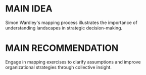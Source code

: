 # MAIN IDEA
Simon Wardley's mapping process illustrates the importance of understanding landscapes in strategic decision-making.

# MAIN RECOMMENDATION
Engage in mapping exercises to clarify assumptions and improve organizational strategies through collective insight.
